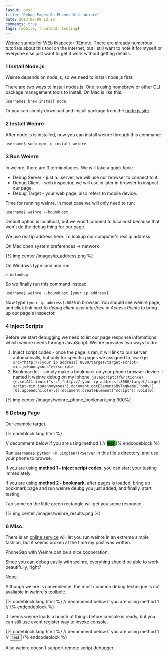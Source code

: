 ```yaml
---
layout: post
title: "Debug Pages On Phones With Weinre"
date: 2013-09-09 13:29
comments: true
tags: [mobile, frontend, testing]
---
```


[Weinre](http://people.apache.org/~pmuellr/weinre/docs/latest/) stands for WEb INspector REmote. There are already numerous tutorials about this tool on the internet, but I still want to note it for myself or everyone else just want to get it work without getting details.

### 1 Install Node.js

Weinre depends on node.js, so we need to install node.js first.

There are two ways to install nodes.js. One is using homebrew or other CLI package management tools to install. On Mac is like this:

`username$ brew install node`

Or you can simply download and install package from the [node.js site](http://nodejs.org/download/).

### 2 Install Weinre

After node.js is installed, now you can install weinre through this command:

`username$ sudo npm -g install weinre`

### 3 Run Weinre

In weinre, there are 3 terminologies. We will take a quick look:

* Debug Server - just a...server, we will use our browser to connect to it.
* Debug Client - web inspector, we will use in later in browser to inspect our page.
* Debug Target - your web page, also refers to mobile device.

Time for running weinre. In most case we will only need to run:

`username$ weinre --boundHost`

Default option is localhost, but we won't connect to localhost because that won't do the debug thing for our page.

We use real ip address here. To lookup our computer's real ip address:

On Mac open system preferences -> network

{% img center /images/ip_address.png %}

On Windows type cmd and run

`> nslookup`

So we finally run this command instead.

`username$ weinre --boundHost [your ip address]`

Now type `[your ip address]:8080` in browser. You should see weinre page, and click link next to *debug client user interface* in *Access Points* to bring up our page's inspector.

### 4 Inject Scripts

Before we start debugging we need to let our page response infomations which weinre needs through JavaScript. Weinre provides two ways to do:

1. Inject script codes - once the page is ran, it will link to our server automatically, but only for specific pages we assigned to.
`<script src="http://[your ip address]:8080/target/target-script-min.js#anonymous"></script>`
2. Bookmarklet - simply make a bookmark on your phone browser device. I named it weinre debug on my iphone.
`javascript:(function(e){e.setAttribute("src","http://[your ip address]:8080/target/target-script-min.js#anonymous");document.getElementsByTagName("body")[0].appendChild(e);})(document.createElement("script"));void(0);`

{% img center /images/weinre_phone_bookmark.png 300%}

### 5 Debug Page

Our example target.

{% codeblock lang:html %}
<!DOCTYPE html>
<html>
<head>
	<title>index</title>
	// decomment below if you are using method 1
	// <script src="http://[your ip address]:8080/target/target-script-min.js#anonymous"></script>
</head>
<body>
	<canvas id="canvas" width="200" height="200" style="background-color: green"> test </canvas>
</body>
<script>
	(function(){
		var canvas = document.getElementById("canvas");
		canvas.addEventListener("touchstart", handleStart, false);

		function handleStart(event){
			event.preventDefault();
			var touches = event.changedTouches;
			console.log(touches);
		}
	})();
</script>
</html>
{% endcodeblock %}

Run `username$ python -m SimpleHTTPServer` in this file's directory, and use your phone to browse.

If you are using **method 1 - inject script codes**, you can start your testing immediately.

If you are using **method 2 - bookmark**, after pages is loaded, bring up bookmark page and run weinre deubg you just added, and finally, start testing.

Tap some on the little green rectangle will get you some responce.

{% img center /images/weinre_results.png %}

### 6 Misc.

There is an [online service](http://debug.phonegap.com/) will let you run weinre in an extreme simple fashion, but it seems broken at the time my post was written.

PhoneGap with Weinre can be a nice cooperation.

Since you can debug easily with weinre, everyhing shuold be able to work beautifully, right?

Nope.

Although weinre is convenience, the most common debug technique is not avaliable in weinre's toolbelt:

{% codeblock lang:html %}
	<!DOCTYPE html>
	<html>
	<head>
		<title>index</title>
		// decomment below if you are using method 1
		// <script src="http://[your ip address]:8080/target/target-script-min.js#anonymous"></script>
	</head>
	<body>
	</body>
	<script>
		console.log("test"); // this won't work
	</script>
	</html>
{% endcodeblock %}

It seems weinre loads a bunch of things before console is ready, but you can still use event register way to invoke console.

{% codeblock lang:html %}
	<!DOCTYPE html>
	<html>
	<head>
		<title>index</title>
		// decomment below if you are using method 1
		// <script src="http://[your ip address]:8080/target/target-script-min.js#anonymous"></script>
	</head>
	<body>
		<button id="button">test</button>
	</body>
	<script>
		(function(){
			var button = document.getElementById("button");
			button.onclick = function(){
				console.log("test");
			};
		})();
	</script>
	</html>
{% endcodeblock %}

Also weinre doesn't support remote script debugger.
